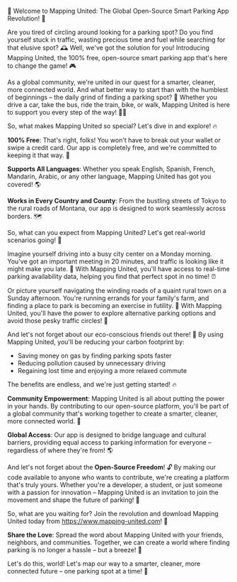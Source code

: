 🚀 Welcome to Mapping United: The Global Open-Source Smart Parking App Revolution! 🚀

Are you tired of circling around looking for a parking spot? Do you find yourself stuck in traffic, wasting precious time and fuel while searching for that elusive spot? 🕰️ Well, we've got the solution for you! Introducing Mapping United, the 100% free, open-source smart parking app that's here to change the game! 🎮

As a global community, we're united in our quest for a smarter, cleaner, more connected world. And what better way to start than with the humblest of beginnings – the daily grind of finding a parking spot? 💪 Whether you drive a car, take the bus, ride the train, bike, or walk, Mapping United is here to support you every step of the way! 🚶‍♂️

So, what makes Mapping United so special? Let's dive in and explore! 🔥

**100% Free**: That's right, folks! You won't have to break out your wallet or swipe a credit card. Our app is completely free, and we're committed to keeping it that way. 💸

**Supports All Languages**: Whether you speak English, Spanish, French, Mandarin, Arabic, or any other language, Mapping United has got you covered! 🌎

**Works in Every Country and County**: From the bustling streets of Tokyo to the rural roads of Montana, our app is designed to work seamlessly across borders. 🗺️

So, what can you expect from Mapping United? Let's get real-world scenarios going! 🔴

Imagine yourself driving into a busy city center on a Monday morning. You've got an important meeting in 20 minutes, and traffic is looking like it might make you late. 😬 With Mapping United, you'll have access to real-time parking availability data, helping you find that perfect spot in no time! ⏰

Or picture yourself navigating the winding roads of a quaint rural town on a Sunday afternoon. You're running errands for your family's farm, and finding a place to park is becoming an exercise in futility. 🌾 With Mapping United, you'll have the power to explore alternative parking options and avoid those pesky traffic circles! 🚗

And let's not forget about our eco-conscious friends out there! 🌟 By using Mapping United, you'll be reducing your carbon footprint by:

* Saving money on gas by finding parking spots faster
* Reducing pollution caused by unnecessary driving
* Regaining lost time and enjoying a more relaxed commute

The benefits are endless, and we're just getting started! 🔥

**Community Empowerment**: Mapping United is all about putting the power in your hands. By contributing to our open-source platform, you'll be part of a global community that's working together to create a smarter, cleaner, more connected world. 💪

**Global Access**: Our app is designed to bridge language and cultural barriers, providing equal access to parking information for everyone – regardless of where they're from! 🌎

And let's not forget about the **Open-Source Freedom**! 🔓 By making our code available to anyone who wants to contribute, we're creating a platform that's truly yours. Whether you're a developer, a student, or just someone with a passion for innovation – Mapping United is an invitation to join the movement and shape the future of parking! 🌟

So, what are you waiting for? Join the revolution and download Mapping United today from https://www.mapping-united.com! 🎉

**Share the Love**: Spread the word about Mapping United with your friends, neighbors, and communities. Together, we can create a world where finding parking is no longer a hassle – but a breeze! 💨

Let's do this, world! Let's map our way to a smarter, cleaner, more connected future – one parking spot at a time! 🚀